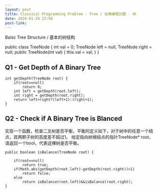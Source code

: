 ```yaml
---
layout: post
title: Classical Programming Problem - Tree / 经典编程问题 - 树 
date: 2016-01-29 22:58
post-link:
---
```


Baisc Tree Structure / 基本的树结构

public class TreeNode {
    int val = 0;
    TreeNode left = null;
    TreeNode right = null;
    public TreeNode(int val) {
        this.val = val;
    }
}



## Q1 - Get Depth of A Binary Tree

    int getDepth(TreeNode root) {
        if(root==null)
            return 0;
        int left = getDepth(root.left);
        int right = getDepth(root.right);
        return left>right?(left+1):(right+1);
    }

## Q2 - Check if A Binary Tree is Blanced

实现一个函数，检查二叉树是否平衡，平衡的定义如下，对于树中的任意一个结点，其两颗子树的高度差不超过1。
给定指向树根结点的指针TreeNode* root，请返回一个bool，代表这棵树是否平衡。

    public boolean isBalance(TreeNode root) {

        if(root==null)
            return true;
        if(Math.abs(getDepth(root.left)-getDepth(root.right))>1)
            return false;
        else 
            return isBalance(root.left)&&isBalance(root.right);   
    }
    